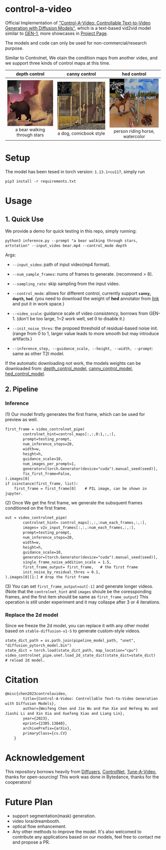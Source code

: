# control-a-video
<!-- <img src="basketball.gif" width="256"> -->
Official Implementation of ["Control-A-Video: Controllable Text-to-Video Generation with Diffusion Models"](https://arxiv.org/abs/2305.13840), which is a text-based vid2vid model similar to [GEN-1](https://research.runwayml.com/gen1), more showcases in [Project Page](https://controlavideo.github.io).

The models and code can only be used for non-commercial/research purpose.

Similar to Controlnet, We otain the condition maps from another video, and we support three kinds of control maps at this time. 

|depth control| canny control | hed control | 
|:-:|:-:|:-:|
|<img src="videos/depth_a_bear_walking_through_stars.gif" width="200"><br> a bear walking through stars |<img src="videos/canny_a_dog_comicbook.gif" width="200"><br> a dog, comicbook style |<img src="videos/hed_a_person_riding_a_horse_jumping_over_an_obstacle_watercolor_style.gif" width="200"><br> person riding horse, watercolor|


# Setup

The model has been tesed in torch version: `1.13.1+cu117`, simply run
```
pip3 install -r requirements.txt
```

# Usage

## 1. Quick Use
We provide a demo for quick testing in this repo, simply running:

```
python3 inference.py --prompt "a bear walking through stars, artstation" --input_video bear.mp4 --control_mode depth 
```

Args:
- `--input_video`: path of input video(mp4 format).
- `--num_sample_frames`: nums of frames to generate. (recommend > 8).
- `--sampling_rate`: skip sampling from the input video.

- `--control_mode`: allows for different control, currently support **`canny`, `depth`, `hed`**. (you need to download the weight of **hed** annotator from [link](https://huggingface.co/wf-genius/controlavideo-hed/resolve/main/hed-network.pth) and put it in work space.)
- `--video_scale`: guidance scale of video consistency, borrows from GEN-1. (don't be too large, 1~2 work well, set 0 to disable it.)
- `--init_noise_thres`: the propoed threshold of residual-based noise init. (range from 0 to 1, larger value leads to more smooth but may introduce artifacts.)

- `--inference_step, --guidance_scale, --height, --width, --prompt`: same as other T2I model.

If the automatic downloading not work, the models weights can be downloaded from: [depth_control_model](https://huggingface.co/wf-genius/controlavideo-depth), [canny_control_model](https://huggingface.co/wf-genius/controlavideo-canny), [hed_control_model](https://huggingface.co/wf-genius/controlavideo-hed).

## 2. Pipeline
### Inference
(1) Our model firstly generates the first frame, which can be used for preview as well.
```
first_frame = video_controlnet_pipe(
        controlnet_hint=control_maps[:,:,0:1,:,:],
        prompt=testing_prompt,
        num_inference_steps=20,
        width=w,
        height=h,
        guidance_scale=10,
        num_images_per_prompt=1,
        generator=[torch.Generator(device="cuda").manual_seed(seed)],
        fix_first_frame=False,
).images[0]
if isinstance(first_frame, list):
    first_frame = first_frame[0]    # PIL image, can be shown in jupyter.
```

(2) Once We get the first frame, we generate the subsquent frames conditioned on the first frame.
```
out = video_controlnet_pipe(
        controlnet_hint= control_maps[:,:,:num_each_frames,:,:],
        images= v2v_input_frames[:,:,:num_each_frames,:,:],
        prompt=testing_prompt,
        num_inference_steps=20,
        width=w,
        height=h,
        guidance_scale=10,
        generator=[torch.Generator(device="cuda").manual_seed(seed)],
        single_frame_noise_addition_scale = 1.5,        
        first_frame_output= first_frame,   # the first frame
        init_noise_by_residual_thres = 0.1,
).images[0][1:] # drop the first frame
```

(3) You can set `first_frame_output=out[-1]` and generate longer videos. (Note that the `controlnet_hint` and `images` shoule be the coressponding frames, and the first item should be same as `first_frame_output`) This operation is still under experiment and it may collaspe after 3 or 4 iterations. 


### Replace the 2d model
Since we freeze the 2d model, you can replace it with any other model based on `stable-diffusion-v1-5` to generate custom-style videos. 

```
state_dict_path = os.path.join(pipeline_model_path, "unet", "diffusion_pytorch_model.bin")
state_dict = torch.load(state_dict_path, map_location="cpu")
video_controlnet_pipe.unet.load_2d_state_dict(state_dict=state_dict)    # reload 2d model.
```

# Citation
```
@misc{chen2023controlavideo,
        title={Control-A-Video: Controllable Text-to-Video Generation with Diffusion Models}, 
        author={Weifeng Chen and Jie Wu and Pan Xie and Hefeng Wu and Jiashi Li and Xin Xia and Xuefeng Xiao and Liang Lin},
        year={2023},
        eprint={2305.13840},
        archivePrefix={arXiv},
        primaryClass={cs.CV}
    }
```

# Acknowledgement
This repository borrows heavily from [Diffusers](https://github.com/huggingface/diffusers), [ControlNet](https://github.com/lllyasviel/ControlNet), [Tune-A-Video](https://github.com/showlab/Tune-A-Video), thanks for open-sourcing! This work was done in Bytedance, thanks for the cooperators! 


# Future Plan
- support segmentation(mask) generation.
- video lora/dreambooth.
- optical flow enhancement.
- Any other methods to improve the model. It's also welcomed to contribute any applications based on our models, feel free to contact me and propose a PR.
